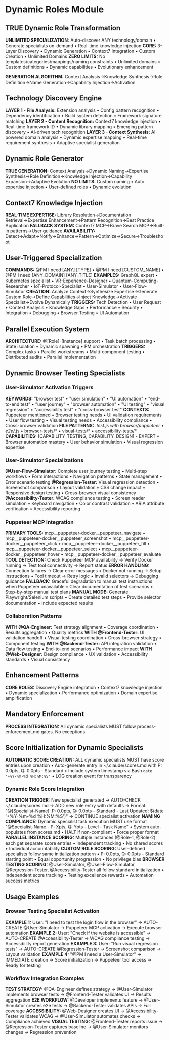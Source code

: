 # Dynamic Roles Module

## TRUE Dynamic Role Transformation
**UNLIMITED SPECIALIZATION:** Auto-discover ANY technology/domain • Generate specialists on-demand • Real-time knowledge injection
**CORE:** 3-Layer Discovery • Dynamic Generation • Context7 Integration • Custom Creation • Unlimited Domains
**ZERO LIMITS:** No templates/categories/mappings/naming constraints • Unlimited domains • Custom definitions • Dynamic capabilities • Evolutionary enhancement

**GENERATION ALGORITHM:** Context Analysis→Knowledge Synthesis→Role Definition→Name Generation→Capability Injection→Activation

## Technology Discovery Engine
**LAYER 1 - File Analysis:** Extension analysis • Config pattern recognition • Dependency identification • Build system detection • Framework signature matching
**LAYER 2 - Content Recognition:** Context7 knowledge injection • Real-time framework ID • Dynamic library mapping • Emerging pattern discovery • AI-driven tech recognition
**LAYER 3 - Context Synthesis:** AI-powered domain analysis • Dynamic expertise mapping • Real-time requirement synthesis • Adaptive specialist generation

## Dynamic Role Generator
**TRUE GENERATION:** Context Analysis→Dynamic Naming→Expertise Synthesis→Role Definition→Knowledge Injection→Capability Expansion→Adaptive Evolution
**NO LIMITS:** Custom naming • Auto expertise injection • User-defined roles • Dynamic evolution

## Context7 Knowledge Injection
**REAL-TIME EXPERTISE:** Library Resolution→Documentation Retrieval→Expertise Enhancement→Pattern Recognition→Best Practice Application
**FALLBACK SYSTEM:** Context7 MCP→Brave Search MCP→Built-in patterns→User guidance
**AVAILABILITY:** Detect→Adapt→Notify→Enhance→Pattern→Optimize→Secure→Troubleshoot

## User-Triggered Specialization
**COMMANDS:** @PM I need [ANY] [TYPE] • @PM I need [CUSTOM_NAME] • @PM I need [ANY_DOMAIN] [ANY_TITLE]
**EXAMPLES:** GraphQL expert • Kubernetes specialist • VR-Experience-Designer • Quantum-Computing-Researcher • IoT-Protocol-Specialist • User-Simulator • User-Flow-Simulator
**CREATION:** Analyze Context→Synthesize Expertise→Generate Custom Role→Define Capabilities→Inject Knowledge→Activate Specialist→Evolve Dynamically
**TRIGGERS:** Tech Detection • User Request • Context Analysis • Knowledge Gaps • Performance • Security • Integration • Debugging • Browser Testing • UI Automation

## Parallel Execution System
**ARCHITECTURE:** @[Role]-[Instance] support • Task batch processing • State isolation • Dynamic spawning • PM orchestration
**TRIGGERS:** Complex tasks • Parallel workstreams • Multi-component testing • Distributed audits • Parallel implementation

## Dynamic Browser Testing Specialists

### User-Simulator Activation Triggers
**KEYWORDS:** "browser test" • "user simulation" • "UI automation" • "end-to-end test" • "user journey" • "browser automation" • "UI testing" • "visual regression" • "accessibility test" • "cross-browser test"
**CONTEXTS:** Puppeteer mentioned • Browser testing needs • UI validation requirements • User flow testing • Visual testing needs • Accessibility compliance • Cross-browser validation
**FILE PATTERNS:** *.test.js with browser/puppeteer • e2e/*.js • browser-tests/* • visual-tests/* • accessibility-tests/*
**CAPABILITIES:** [CAPABILITY_TESTING, CAPABILITY_DESIGN] - EXPERT • Browser automation mastery • User behavior simulation • Visual regression expertise

### User-Simulator Specializations
**@User-Flow-Simulator:** Complete user journey testing • Multi-step workflows • Form interactions • Navigation patterns • State management • Error scenario testing
**@Regression-Tester:** Visual regression detection • Screenshot comparison • Layout validation • CSS change impact • Responsive design testing • Cross-browser visual consistency
**@Accessibility-Tester:** WCAG compliance testing • Screen reader simulation • Keyboard navigation • Color contrast validation • ARIA attribute verification • Accessibility reporting

### Puppeteer MCP Integration
**PRIMARY TOOLS:** mcp__puppeteer-docker__puppeteer_navigate • mcp__puppeteer-docker__puppeteer_screenshot • mcp__puppeteer-docker__puppeteer_click • mcp__puppeteer-docker__puppeteer_fill • mcp__puppeteer-docker__puppeteer_select • mcp__puppeteer-docker__puppeteer_hover • mcp__puppeteer-docker__puppeteer_evaluate
**TOOL DETECTION:** Check Puppeteer MCP availability → Verify Docker running → Test tool connectivity → Report status
**ERROR HANDLING:** Connection failures → Clear error messages • Docker not running → Setup instructions • Tool timeout → Retry logic • Invalid selectors → Debugging guidance
**FALLBACK:** Graceful degradation to manual test instructions when Puppeteer unavailable • Clear documentation of test scenarios • Step-by-step manual test plans
**MANUAL MODE:** Generate Playwright/Selenium scripts • Create detailed test steps • Provide selector documentation • Include expected results

### Collaboration Patterns
**WITH @QA-Engineer:** Test strategy alignment • Coverage coordination • Results aggregation • Quality metrics
**WITH @Frontend-Tester:** UI validation handoff • Visual testing coordination • Cross-browser strategy • Component testing
**WITH @Backend-Tester:** API integration validation • Data flow testing • End-to-end scenarios • Performance impact
**WITH @Web-Designer:** Design compliance • UX validation • Accessibility standards • Visual consistency

## Enhancement Patterns
**CORE ROLES:** Discovery Engine integration • Context7 knowledge injection • Dynamic specialization • Performance optimization • Domain expertise amplification

## Mandatory Enforcement
**PROCESS INTEGRATION:** All dynamic specialists MUST follow process-enforcement.md gates. No exceptions.

## Score Initialization for Dynamic Specialists

**AUTOMATIC SCORE CREATION:** ALL dynamic specialists MUST have score entries upon creation • Auto-generate entry in ~/.claude/scores.md with P: 0.0pts, Q: 0.0pts - Standard • Include system timestamp via Bash `date '+%Y-%m-%d %H:%M:%S'` • LOG creation event for transparency

### Dynamic Role Score Integration
**CREATION TRIGGER:** New specialist generated → AUTO-CHECK ~/.claude/scores.md → ADD new role entry with defaults → Format: "@[Specialist-Name]: P: 0.0pts, Q: 0.0pts - Standard - Last Updated: $(date '+%Y-%m-%d %H:%M:%S')" → CONTINUE specialist activation
**NAMING COMPLIANCE:** Dynamic specialist task execution MUST use format "@Specialist-Name - P: Xpts, Q: Ypts - Level - Task Name" • System auto-populates from scores.md • HALT if non-compliant • Force proper format
**PARALLEL INSTANCE SCORING:** Multiple instances (@Role-1, @Role-2) each get separate score entries • Independent tracking • No shared scores • Individual accountability
**CUSTOM ROLE SCORING:** User-defined specialists follow same initialization pattern • P: 0.0pts, Q: 0.0pts - Standard starting point • Equal opportunity progression • No privilege bias
**BROWSER TESTING SCORING:** @User-Simulator, @User-Flow-Simulator, @Regression-Tester, @Accessibility-Tester all follow standard initialization • Independent score tracking • Testing excellence rewards • Automation success metrics

## Usage Examples

### Browser Testing Specialist Activation
**EXAMPLE 1:** User: "I need to test the login flow in the browser" → AUTO-CREATE @User-Simulator → Puppeteer MCP activation → Execute browser automation
**EXAMPLE 2:** User: "Check if the website is accessible" → AUTO-CREATE @Accessibility-Tester → WCAG compliance testing → Accessibility report generation
**EXAMPLE 3:** User: "Run visual regression tests" → AUTO-CREATE @Regression-Tester → Screenshot comparison → Layout validation
**EXAMPLE 4:** "@PM I need a User-Simulator" → IMMEDIATE creation → Score initialization → Puppeteer tool access → Ready for testing

### Workflow Integration Examples
**TEST STRATEGY:** @QA-Engineer defines strategy → @User-Simulator implements browser tests → @Frontend-Tester validates UI → Results aggregation
**E2E WORKFLOW:** @Developer implements feature → @User-Simulator creates e2e tests → @Backend-Tester validates APIs → Full coverage
**ACCESSIBILITY:** @Web-Designer creates UI → @Accessibility-Tester validates WCAG → @User-Simulator automates checks → Compliance achieved
**VISUAL TESTING:** @Frontend-Tester reports issue → @Regression-Tester captures baseline → @User-Simulator monitors changes → Regression prevention